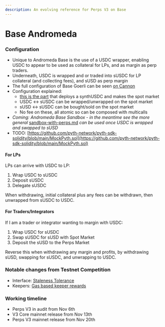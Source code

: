 ```yaml
---
description: An evolving reference for Perps V3 on Base
---
```


# Base Andromeda

### Configuration

* Unique to Andromeda Base is the use of a USDC wrapper, enabling USDC to appear to be used as collateral for LPs, and as margin as perp traders.
* Underneath, USDC is wrapped and or traded into sUSDC for LP collateral (and collecting fees), and sUSD as perp margin
* The full configuration of Base Goerli can be seen [on Cannon](https://usecannon.com/packages/synthetix-omnibus/3.3.3-dev.e141cd8c/84531-andromeda)
* Configuration explained:&#x20;
  * [this is the part](https://github.com/Synthetixio/synthetix-deployments/pull/66/files#diff-dc0e4e9b2b24d1fcf9c5a8ffd5b5548955777eff55c71dd0ab208dc04e84a89b) that deploys a synthUSDC and makes the spot market
  * &#x20;USDC <-> sUSDC can be wrapped/unwrapped on the spot market
  * sUSD <-> sUSDC can be bought/sold on the spot market
  * No fee on these, all atomic so can be composed with multicalls
* _Coming: Andromeda Base Sandbox - in the meantime see the more general_ [sandbox-with-perps.md](sandbox-with-perps.md "mention") _can be used once USDC is wrapped and swapped to sUSD_
* TODO: [https://github.com/pyth-network/pyth-sdk-solidity/blob/main/MockPyth.sol](https://github.com/pyth-network/pyth-sdk-solidity/blob/main/MockPyth.sol)

#### For LPs

LPs can arrive with USDC to LP:

1. Wrap USDC to sUSDC
2. Deposit sUSDC
3. Delegate sUSDC

When withdrawing, initial collateral plus any fees can be withdrawn, then unwrapped from sUSDC to USDC.

#### For Traders/Integrators

If I am a trader or integrator wanting to margin with USDC:

1. Wrap USDC for sUSDC
2. Swap sUSDC for sUSD with Spot Market
3. Deposit the sUSD to the Perps Market

Reverse this when withdrawing any margin and profits, by withdrawing sUSD, swapping for sUSDC, and unwrapping to USDC.

### Notable changes from Testnet Competition

* Interface: [Staleness Tolerance](https://github.com/Synthetixio/synthetix-v3/pull/1860)
* Keepers: [Gas based keeper rewards](https://github.com/Synthetixio/synthetix-v3/pull/1890)

### Working timeline

* Perps V3 in audit from Nov 6th
* V3 Core mainnet release from Nov 13th
* Perps V3 mainnet release from Nov 20th

